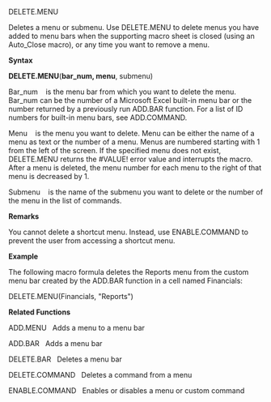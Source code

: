 DELETE.MENU

Deletes a menu or submenu. Use DELETE.MENU to delete menus you have
added to menu bars when the supporting macro sheet is closed (using an
Auto\_Close macro), or any time you want to remove a menu.

**Syntax**

**DELETE.MENU**(**bar\_num, menu**, submenu)

Bar\_num    is the menu bar from which you want to delete the menu.
Bar\_num can be the number of a Microsoft Excel built-in menu bar or the
number returned by a previously run ADD.BAR function. For a list of ID
numbers for built-in menu bars, see ADD.COMMAND.

Menu    is the menu you want to delete. Menu can be either the name of a
menu as text or the number of a menu. Menus are numbered starting with 1
from the left of the screen. If the specified menu does not exist,
DELETE.MENU returns the \#VALUE\! error value and interrupts the macro.
After a menu is deleted, the menu number for each menu to the right of
that menu is decreased by 1.

Submenu    is the name of the submenu you want to delete or the number
of the menu in the list of commands.

**Remarks**

You cannot delete a shortcut menu. Instead, use ENABLE.COMMAND to
prevent the user from accessing a shortcut menu.

**Example**

The following macro formula deletes the Reports menu from the custom
menu bar created by the ADD.BAR function in a cell named Financials:

DELETE.MENU(Financials, "Reports")

**Related Functions**

ADD.MENU   Adds a menu to a menu bar

ADD.BAR   Adds a menu bar

DELETE.BAR   Deletes a menu bar

DELETE.COMMAND   Deletes a command from a menu

ENABLE.COMMAND   Enables or disables a menu or custom command


